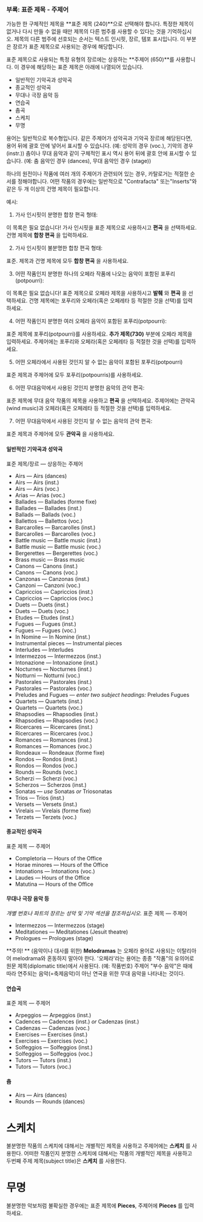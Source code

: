 ### 부록:  표준 제목 - 주제어
가능한 한 구체적인 제목을  **표준 제목 (240)**으로 선택해야 합니다. 특정한 제목이 없거나 다시 만들 수 없을 때만 제목의 다른 범주를 사용할 수 있다는 것을 기억하십시오. 제목의 다른 범주에 선호되는 순서는 텍스트 인시핏, 장르, 템포 표시입니다. 이 부분은 장르가 표준 제목으로 사용되는 경우에 해당합니다.

표준 제목으로 사용되는 특정 유형의 장르에는 상응하는  **주제어 (650)**를 사용합니다. 이 경우에 해당하는 표준 제목은 아래에 나열되어 있습니다.

- 일반적인 기악곡과 성악곡
- 종교적인 성악곡
- 무대나 극장 음악 등
- 연습곡  
- 춤곡
- 스케치
- 무명

용어는 일반적으로 복수형입니다. 같은 주제어가 성악곡과 기악곡 장르에 해당된다면, 용어 뒤에 괄호 안에 넣어서 표시할 수 있습니다. (예: 성악의 경우 (voc.), 기악의 경우 (instr.)) 춤이나 무대 음악과 같이 구체적인 표시 역시 용어 뒤에 괄호 안에 표시할 수 있습니다. (예: 춤 음악인 경우 (dances), 무대 음악인 경우 (stage))

하나의 원전이나 작품에 여러 개의 주제어가 관련되어 있는 경우, 카탈로거는 적절한 순서를 정해야합니다. 어떤 작품의 경우에는 일반적으로 "Contrafacta" 또는"Inserts"와 같은 두 개 이상의 건명 제목이 필요합니다.

예시:

1. 가사 인시핏이 분명한 합창 편곡 형태:   

이 목록은 필요 없습니다! 가사 인시핏을 표준 제목으로 사용하시고  **편곡** 을 선택하세요. 건명 제목에  **합창 편곡** 을 입력하세요.

2. 가사 인시핏이 불분명한 합창 편곡 형태:   

표준. 제목과 건명 제목에 모두  **합창 편곡** 을 사용하세요.

3. 어떤 작품인지 분명한 하나의 오페라 작품에 나오는 음악이 포함된 포푸리(potpourri):

이 목록은 필요 없습니다! 표준 제목으로 오페라 제목을 사용하시고  **발췌** 와  **편곡** 을 선택하세요. 건명 제목에는 포푸리와 오페라(혹은 오페레타 등 적절한 것을 선택)를 입력하세요.

4. 어떤 작품인지 분명한 여러 오페라 음악이 포함된 포푸리(potpourri):    

표준 제목에 포푸리(potpourri)를 사용하세요. **추가 제목(730)** 부분에 오페라 제목을 입력하세요. 주제어에는 포푸리와 오페라(혹은 오페레타 등 적절한 것을 선택)를 입력하세요.

5. 어떤 오페라에서 사용된 것인지 알 수 없는 음악이 포함된 포푸리(potpourri)

표준 제목과 주제어에 모두 포푸리(potpourris)를 사용하세요.

6. 어떤 무대음악에서 사용된 것인지 분명한 음악의 관악 편곡:   

표준 제목에 무대 음악 작품의 제목을 사용하고  **편곡** 을 선택하세요. 주제어에는 관악곡(wind music)과 오페라(혹은 오페레타 등 적절한 것을 선택)를 입력하세요.   

7. 어떤 무대음악에서 사용된 것인지 알 수 없는 음악의 관악 편곡:

표준 제목과 주제어에 모두  **관악곡** 을 사용하세요.

#### 일반적인 기악곡과 성악곡
표준 제목/장르 — 상응하는 주제어
- Airs — Airs (dances)  
- Airs — Airs (inst.)  
- Airs — Airs (voc.)  
- Arias — Arias (voc.)  
- Ballades — Ballades (forme fixe)  
- Ballades — Ballades (inst.)  
- Ballads — Ballads (voc.)  
- Ballettos — Ballettos (voc.)  
- Barcarolles — Barcarolles (inst.)  
- Barcarolles — Barcarolles (voc.)  
- Battle music — Battle music (inst.)  
- Battle music — Battle music (voc.)  
- Bergerettes — Bergerettes (voc.)  
- Brass music — Brass music  
- Canons — Canons (inst.)  
- Canons — Canons (voc.)  
- Canzonas — Canzonas (inst.)  
- Canzoni — Canzoni (voc.)  
- Capriccios — Capriccios (inst.)  
- Capriccios — Capriccios (voc.)  
- Duets — Duets (inst.)  
- Duets — Duets (voc.)  
- Etudes — Etudes (inst.)  
- Fugues — Fugues (inst.)  
- Fugues — Fugues (voc.)  
- In Nomine — In Nomine (inst.)  
- Instrumental pieces — Instrumental pieces  
- Interludes — Interludes  
- Intermezzos — Intermezzos (inst.)  
- Intonazione — Intonazione (inst.)  
- Nocturnes — Nocturnes (inst.)  
- Notturni — Notturni (voc.)  
- Pastorales — Pastorales (inst.)  
- Pastorales — Pastorales (voc.)  
- Preludes and Fugues — _enter two subject headings:_ Preludes Fugues  
- Quartets — Quartets (inst.)  
- Quartets — Quartets (voc.)  
- Rhapsodies — Rhapsodies (inst.)  
- Rhapsodies — Rhapsodies (voc.)  
- Ricercares — Ricercares (inst.)  
- Ricercares — Ricercares (voc.)  
- Romances — Romances (inst.)  
- Romances — Romances (voc.)  
- Rondeaux — Rondeaux (forme fixe)  
- Rondos — Rondos (inst.)  
- Rondos — Rondos (voc.)  
- Rounds — Rounds (voc.)  
- Scherzi — Scherzi (voc.)  
- Scherzos — Scherzos (inst.)  
- Sonatas — _use_ Sonatas _or_ Triosonatas  
- Trios — Trios (inst.)  
- Versets — Versets (inst.)  
- Virelais — Virelais (forme fixe)  
- Terzets — Terzets (voc.)  

#### 종교적인 성악곡
표준 제목 — 주제어
- Completoria — Hours of the Office  
- Horae minores — Hours of the Office  
- Intonations — Intonations (voc.)  
- Laudes — Hours of the Office  
- Matutina — Hours of the Office  

#### 무대나 극장 음악 등
_개별 번호나 파트의 장르는 성악 및 기악 섹션을 참조하십시오._
표준 제목 — 주제어
- Intermezzos — Intermezzos (stage)  
- Meditationes — Meditationes (Jesuit theatre)  
- Prologues — Prologues (stage)  



**주의! ** (음악이나 대사를 위한)  **Melodramas** 는 오페라 용어로 사용되는 이탈리아어 melodrama와 혼동하지 말아야 한다. '오페라'라는 용어는 종종 "작품"의 유의어로 원문 제목(diplomatic title)에서 사용된다. (예: 작품번호) 주제어 "부수 음악"은 때에 따라 연주되는 음악(=축제음악)이 아닌 연국을 위한 무대 음악을 나타내는 것이다.

#### 연습곡
표준 제목 — 주제어
- Arpeggios — Arpeggios (inst.)  
- Cadences — Cadences (inst.) _or_ Cadenzas (inst.)  
- Cadenzas — Cadenzas (voc.)  
- Exercises — Exercises (inst.)  
- Exercises — Exercises (voc.)  
- Solfeggios — Solfeggios (inst.)  
- Solfeggios — Solfeggios (voc.)  
- Tutors — Tutors (inst.)  
- Tutors — Tutors (voc.)  

#### 춤
- Airs — Airs (dances)  
- Rounds — Rounds (dances)

# 스케치

불분명한 작품의 스케치에 대해서는 개별적인 제목을 사용하고 주제어에는  **스케치** 를 사용한다. 어떠한 작품인지 분명한 스케치에 대해서는 작품의 개별적인 제목을 사용하고 두번째 주제 제목(subject title)은  **스케치** 를 사용한다.

# 무명

불분명한 악보처럼 불확실한 경우에는 표준 제목에  **Pieces**, 주제어에  **Pieces** 를 입력하세요.
